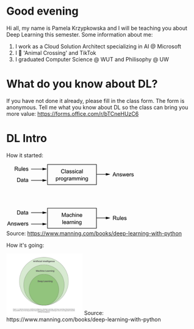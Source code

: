 # Good evening

Hi all, my name is Pamela Krzypkowska and I will be teaching you about Deep Learning this semester. 
Some information about me:
1. I work as a Cloud Solution Architect specializing in AI @ Microsoft
2. I 💌 'Animal Crossing' and TikTok
3. I graduated Computer Science @ WUT and Philisophy @ UW

# What do you know about DL? 

If you have not done it already, please fill in the class form. The form is anonymous.
Tell me what you know about DL so the class can bring you more value: https://forms.office.com/r/bTCneHUzC6

# DL Intro

How it started:

![](img/ml-programming.png)  
Source: https://www.manning.com/books/deep-learning-with-python

How it's going:

<img src="img/DLaML.jpg" alt="Deep Learning and Machine Leatning" style="width:200px;"/>
Source: https://www.manning.com/books/deep-learning-with-python





